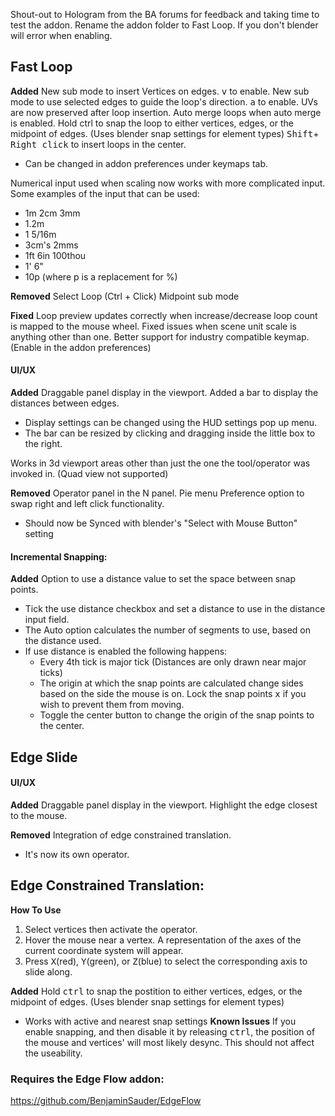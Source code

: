 Shout-out to Hologram from the BA forums for feedback and taking time to test the addon.
Rename the addon folder to Fast Loop. If you don't blender will error when enabling.

## Fast Loop 
**Added**
New sub mode to insert Vertices on edges.
<kbd>v</kbd> to enable.
New sub mode to use selected edges to guide the loop's direction.
<kbd>a</kbd> to enable.
UVs are now preserved after loop insertion.
Auto merge loops when auto merge is enabled.
Hold ctrl to snap the loop to either vertices, edges, or the midpoint of edges. (Uses blender snap settings for element types)
<kbd>Shift</kbd>+ <kbd>Right click</kbd> to insert loops in the center.  
 * Can be changed in addon preferences under keymaps tab.
 
Numerical input used when scaling now works with more complicated input.
Some examples of the input that can be used:
* 1m 2cm 3mm
* 1.2m
* 1 5/16m
* 3cm's 2mms
* 1ft 6in 100thou
* 1' 6" 
* 10p (where p is a replacement for %)

**Removed**
Select Loop (Ctrl + Click)
Midpoint sub mode

**Fixed**
Loop preview updates correctly when increase/decrease loop count is mapped to the mouse wheel.
Fixed issues when scene unit scale is anything other than one.
Better support for industry compatible keymap. (Enable in the addon preferences)

#### UI/UX
**Added**
Draggable panel display in the viewport.
Added a bar to display the distances between edges. 
* Display settings can be changed using the HUD settings pop up menu.
* The bar can be resized by clicking and dragging inside the little box to the right.

Works in 3d viewport areas other than just the one the tool/operator was invoked in. (Quad view not supported)

**Removed**
Operator panel in the N panel. 
Pie menu
Preference option to swap right and left click functionality. 
* Should now be Synced with blender's "Select with Mouse Button" setting

#### Incremental Snapping:
**Added**
Option to use a distance value to set the space between snap points. 
*  Tick the use distance checkbox and set a distance to use in the distance input field.
* The Auto option calculates the number of segments to use, based on the distance used.
* If use distance is enabled the following happens:
  *  Every 4th tick is major tick (Distances are only drawn near major ticks)
  *  The origin at which the snap points are calculated change sides based on the side the mouse is on.
     Lock the snap points <kbd>x</kbd> if you wish to prevent them from moving.
  * Toggle the center button to change the origin of the snap points to the center.

## Edge Slide
#### UI/UX
**Added**
Draggable panel display in the viewport.
Highlight the edge closest to the mouse.

**Removed**
Integration of edge constrained translation. 
* It's now its own operator.

## Edge Constrained Translation:
**How To Use**
1. Select vertices then activate the operator.
2. Hover the mouse near a vertex. A representation of the axes of the current coordinate system will appear.
3. Press <kbd>X</kbd>(red), <kbd>Y</kbd>(green), or <kbd>Z</kbd>(blue) to select the corresponding axis to slide along.

**Added**
Hold <kbd>ctrl</kbd> to snap the postition to either vertices, edges, or the midpoint of edges. (Uses blender snap settings for element types)
* Works with active and nearest snap settings
**Known Issues**
If you enable snapping, and then disable it by releasing <kbd>ctrl</kbd>, the position of the mouse and vertices' will most likely desync. This should not affect the useability.


### Requires the Edge Flow addon:
https://github.com/BenjaminSauder/EdgeFlow
